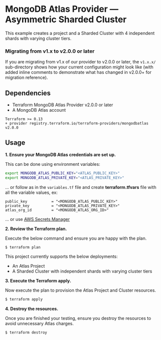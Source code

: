 # MongoDB Atlas Provider — Asymmetric Sharded Cluster

This example creates a project and a Sharded Cluster with 4 independent shards with varying cluster tiers. 

### Migrating from v1.x to v2.0.0 or later
If you are migrating from v1.x of our provider to v2.0.0 or later, the `v1.x.x/` sub-directory shows how your current configuration might look like (with added inline comments to demonstrate what has changed in v2.0.0+ for migration reference).

## Dependencies

* Terraform MongoDB Atlas Provider v2.0.0 or later
* A MongoDB Atlas account 

```
Terraform >= 0.13
+ provider registry.terraform.io/terraform-providers/mongodbatlas v2.0.0
```


## Usage
**1\. Ensure your MongoDB Atlas credentials are set up.**

This can be done using environment variables:

```bash
export MONGODB_ATLAS_PUBLIC_KEY="<ATLAS_PUBLIC_KEY>"
export MONGODB_ATLAS_PRIVATE_KEY="<ATLAS_PRIVATE_KEY>"
```

... or follow as in the `variables.tf` file and create **terraform.tfvars** file with all the variable values, ex:
```
public_key           = "<MONGODB_ATLAS_PUBLIC_KEY>"
private_key          = "<MONGODB_ATLAS_PRIVATE_KEY>"
atlas_org_id         = "<MONGODB_ATLAS_ORG_ID>"
```

... or use [AWS Secrets Manager](https://registry.terraform.io/providers/mongodb/mongodbatlas/latest/docs#aws-secrets-manager)

**2\. Review the Terraform plan.**

Execute the below command and ensure you are happy with the plan.

``` bash
$ terraform plan
```
This project currently supports the below deployments:

- An Atlas Project
- A Sharded Cluster with independent shards with varying cluster tiers

**3\. Execute the Terraform apply.**

Now execute the plan to provision the Atlas Project and Cluster resources.

``` bash
$ terraform apply
```

**4\. Destroy the resources.**

Once you are finished your testing, ensure you destroy the resources to avoid unnecessary Atlas charges.

``` bash
$ terraform destroy
```
